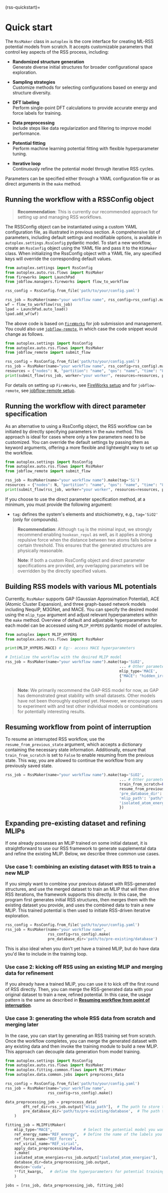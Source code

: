 (rss-quickstart)=

# Quick start

The `RssMaker` class in `autoplex` is the core interface for creating ML-RSS potential models from scratch. It accepts customizable parameters that control key aspects of the RSS process, including:

- **Randomized structure generation**  
  Generate diverse initial structures for broader configurational space exploration.

- **Sampling strategies**  
  Customize methods for selecting configurations based on energy and structure diversity.

- **DFT labeling**  
  Perform single-point DFT calculations to provide accurate energy and force labels for training.

- **Data preprocessing**  
  Include steps like data regularization and filtering to improve model performance.

- **Potential fitting**  
  Perform machine learning potential fitting with flexible hyperparameter tuning.

- **Iterative loop**  
  Continuously refine the potential model through iterative RSS cycles.

Parameters can be specified either through a YAML configuration file or as direct arguments in the `make` method.

## Running the workflow with a RSSConfig object

> **Recommendation**: This is currently our recommended approach for setting up and managing RSS workflows.

The RSSConfig object can be instantiated using a custom YAML configuration file, as illustrated in previous section. 
A comprehensive list of parameters, including default settings and modifiable options, is available in `autoplex.settings.RssConfig` pydantic model. 
To start a new workflow, create an `RssConfig` object using the YAML file and pass it to the `RSSMaker` class.
When initializing the RssConfig object with a YAML file, any specified keys will override the corresponding default values.

```python
from autoplex.settings import RssConfig
from autoplex.auto.rss.flows import RssMaker
from fireworks import LaunchPad
from jobflow.managers.fireworks import flow_to_workflow

rss_config = RssConfig.from_file('path/to/your/config.yaml')

rss_job = RssMaker(name="your workflow name", rss_config=rss_config).make()
wf = flow_to_workflow(rss_job) 
lpad = LaunchPad.auto_load()
lpad.add_wf(wf)
```

The above code is based on [`FireWorks`](https://materialsproject.github.io/fireworks/) for job submission and management. You could also use [`jobflow-remote`](https://matgenix.github.io/jobflow-remote/), in which case the code snippet would change as follows. 


```python
from autoplex.settings import RssConfig
from autoplex.auto.rss.flows import RssMaker
from jobflow_remote import submit_flow

rss_config = RssConfig.from_file('path/to/your/config.yaml')
rss_job = RssMaker(name="your workflow name", rss_config=rss_config).make()
resources = {"nodes": N, "partition": "name", "qos": "name", "time": "8:00:00", "mail_user": "your_email", "mail_type": "ALL", "account": "your account"}
print(submit_flow(rss_job, worker="your worker", resources=resources, project="your project name"))
```

For details on setting up `FireWorks`, see [FireWorks setup](../../../mongodb.md#fireworks-configuration) and for `jobflow-remote`, see [jobflow-remote setup](../../../jobflowremote.md).

## Running the workflow with direct parameter specification

As an alternative to using a RssConfig object, the RSS workflow can be initiated by directly specifying parameters in the `make` method. This approach is ideal for cases where only a few parameters need to be customized. 
You can override the default settings by passing them as keyword arguments, offering a more flexible and lightweight way to set up the workflow.

```python
from autoplex.settings import RssConfig
from autoplex.auto.rss.flows import RssMaker
from jobflow_remote import submit_flow

rss_job = RssMaker(name="your workflow name").make(tag='Si')
resources = {"nodes": N, "partition": "name", "qos": "name", "time": "8:00:00", "mail_user": "your_email", "mail_type": "ALL", "account": "your account"}
print(submit_flow(rss_job, worker="your worker", resources=resources, project="your project name"))
```

If you choose to use the direct parameter specification method, at a minimum, you must provide the following argument:

- `tag`: defines the system's elements and stoichiometry, e.g., `tag='SiO2'` (only for compounds).  

> **Recommendation**: Although `tag` is the minimal input, we strongly recommend enabling `hookean_repul` as well, as it applies a strong repulsive force when the distance between two atoms falls below a certain threshold. This ensures that the generated structures are physically reasonable.

> **Note**: If both a custom RssConfig object and direct parameter specifications are provided, any overlapping parameters will be overridden by the directly specified values.

## Building RSS models with various ML potentials

Currently, `RssMaker` supports GAP (Gaussian Approximation Potential), ACE (Atomic Cluster Expansion), and three graph-based network models including NequIP, M3GNet, and MACE. 
You can specify the desired model using the `mlip_type` argument and adjust relevant hyperparameters within the `make` method. 
Overview of default and adjustable hyperparameters for each model can be accessed using `MLIP_HYPERS` pydantic model of autoplex.

```python
from autoplex import MLIP_HYPERS
from autoplex.auto.rss.flows import RssMaker

print(MLIP_HYPERS.MACE) # Eg:- access MACE hyperparameters

# Intialize the workflow with the desired MLIP model
rss_job = RssMaker(name="your workflow name").make(tag='SiO2',
                                                   ... # Other parameters here
                                                   mlip_type='MACE',
                                                   {"MACE": "hidden_irreps":"128x0e + 128x1o","r_max":5.0},
                                                   )
```

> **Note**: We primarily recommend the GAP-RSS model for now, as GAP has demonstrated great stability with small datasets. Other models have not been thoroughly explored yet. However, we encourage users to experiment with and test other individual models or combinations for potentially interesting results.

## Resuming workflow from point of interruption

To resume an interrupted RSS workflow, use the `resume_from_previous_state` argument, which accepts a dictionary containing the necessary state information. Additionally, ensure that `train_from_scratch` is set to `False` to enable resuming from the previous state. This way, you are allowed to continue the workflow from any previously saved state.

```python
rss_job = RssMaker(name="your workflow name").make(tag='SiO2',
                                                   ... # Other parameters here
                                                   train_from_scratch=False,
                                                   resume_from_previous_state={'test_error': 0.24,
                                                   'pre_database_dir': 'path/to/pre-existing/database',
                                                   'mlip_path': 'path/to/previous/MLIP-model',
                                                   'isolated_atom_energies': {8: -0.16613333, 14: -0.16438578},
                                                   })
```

## Expanding pre-existing dataset and refining MLIPs

If one already possesses an MLIP trained on some initial dataset, it is straightforward to use our RSS framework to generate supplemental data and refine the existing MLIP. Below, we describe three common use cases. 

### Use case 1: combining an existing dataset with RSS to train a new MLIP

If you simply want to combine your previous dataset with RSS-generated structures, and use the merged dataset to train an MLIP that will then drive RSS iterations, the framework supports this directly. In this case, the program first generates initial RSS structures, then merges them with the existing dataset you provide, and uses the combined data to train a new MLIP. This trained potential is then used to initiate RSS-driven iterative exploration.

```python
rss_config = RssConfig.from_file('path/to/your/config.yaml')
rss_job = RssMaker(name="your workflow name", 
                   rss_config=rss_config).make(
                   pre_database_dir='path/to/pre-existing/database')
```
This is also ideal when you don't yet have a trained MLIP, but do have data you'd like to include in the training loop.

### Use case 2: kicking off RSS using an existing MLIP and merging data for refinement

If you already have a trained MLIP, you can use it to kick off the first round of RSS directly. Then, you can merge the RSS-generated data with your original dataset to train a new, refined potential. In this case, the usage pattern is the same as described in [**Resuming workflow from point of interruption**](#resuming-workflow-from-point-of-interruption).

### Use case 3: generating the whole RSS data from scratch and merging later
In the case, you can start by generating an RSS training set from scratch. Once the workflow completes, you can merge the generated dataset with any existing data and then invoke the training module to build a new MLIP. This approach can decouple data generation from model training.

```python
from autoplex.settings import RssConfig
from autoplex.auto.rss.flows import RssMaker
from autoplex.fitting.common.flows import MLIPFitMaker
from autoplex.data.common.jobs import preprocess_data

rss_config = RssConfig.from_file('path/to/your/config.yaml')
rss_job = RssMaker(name="your workflow name", 
                   rss_config=rss_config).make()

data_preprocessing_job = preprocess_data(
        dft_ref_dir=rss_job.output["mlip_path"],  # The path to store the RSS dataset can be read from the previous job.
        pre_database_dir='path/to/pre-existing/database',  # The path to store the pre-existing dataset that you'd like to merge.
    )

fitting_job = MLIPFitMaker(
    mlip_type="MACE",              # Select the potential model you want to use for training.
    ref_energy_name="REF_energy",  # Define the name of the labels you are using.
    ref_force_name="REF_forces",
    ref_virial_name="REF_virial",
    apply_data_preprocessing=False,
    ).make(
    isolated_atom_energies=rss_job.output["isolated_atom_energies"],
    database_dir=data_preprocessing_job.output,
    device='cuda',
    **fit_kwargs,   # define the hyperparameters for potential training here.
    )

jobs = [rss_job, data_preprocessing_job, fitting_job]
```

